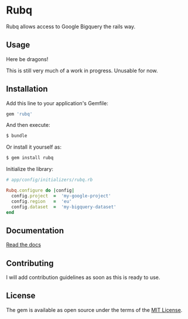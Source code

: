 # Rubq
Rubq allows access to Google Bigquery the rails way.

## Usage
Here be dragons!

This is still very much of a work in progress. Unusable for now.

## Installation
Add this line to your application's Gemfile:

```ruby
gem 'rubq'
```

And then execute:

```bash
$ bundle
```

Or install it yourself as:

```bash
$ gem install rubq
```

Initialize the library:

``` ruby
# app/config/initializers/rubq.rb

Rubq.configure do |config|
  config.project  =  'my-google-project'
  config.region   =  'eu'
  config.dataset  =  'my-bigquery-dataset'
end
```

## Documentation
[Read the docs](https://rubydoc.info/github/MoskitoHero/rubq/main)

## Contributing
I will add contribution guidelines as soon as this is ready to use.

## License
The gem is available as open source under the terms of the [MIT License](https://opensource.org/licenses/MIT).
